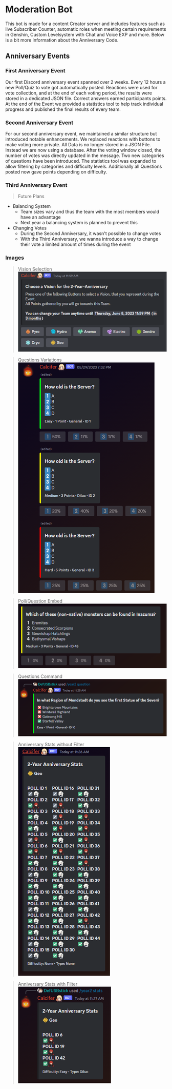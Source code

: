 # Moderation Bot

This bot is made for a content Creator server and includes features such as live Subscriber Counter, automatic roles when meeting certain requirements in Genshin, Custom Levelsystem with Chat and Voice EXP and more. Below is a bit more Information about the Anniversary Code.

## Anniversary Events

### First Anniversary Event

Our first Discord anniversary event spanned over 2 weeks. Every 12 hours a new Poll/Quiz to vote got automatically posted. Reactions were used for vote collection, and at the end of each voting period, the results were stored in a dedicated JSON file. Correct answers earned participants points. At the end of the Event we provided a statistics tool to help track individual progress and published the final results of every team.

### Second Anniversary Event

For our second anniversary event, we maintained a similar structure but introduced notable enhancements. We replaced reactions with buttons to make voting more private. All Data is no longer stored in a JSON File. Instead we are now using a database. After the voting window closed, the number of votes was directly updated in the message. Two new categories of questions have been introduced. The statistics tool was expanded to allow filtering by categories and difficulty levels. Additionally all Questions posted now gave points depending on difficulty.

### Third Anniversary Event

> Future Plans
- Balancing System
  - Team sizes vary and thus the team with the most members would have an advantage
  - Next year a balancing system is planned to prevent this
- Changing Votes
  - During the Second Anniversary, it wasn't possible to change votes
  - With the Third Anniversary, we wanna introduce a way to change their vote a limited amount of times during the event

### Images

> Vision Selection
![](./images/vision_selection.png)

> Questions Variations
![](./images/PollEmbed.png)

> Poll/Question Embed
![](./images/PollQuestion.png)

> Questions Command
![](./images/2YearQuestionsCommand.png)

> Anniversary Stats without Filter
![](./images/2YearStatsCommand.png)

> Anniversary Stats with Filter
![](./images/2YearStatsCommandFiltered.png)